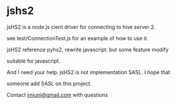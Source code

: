 jshs2
=====

jsHS2 is a node.js cient driver for connecting to hive server 2.

see test/ConnectionTest.js for an example of how to use it.

jsHS2 reference pyhs2, rewrite javascript. but some feature modify

suitable for javascript.

And I need your help. jsHS2 is not implementation SASL. I hope that

someone add SASL on this project.

Contact imjuni@gmail.com with questions